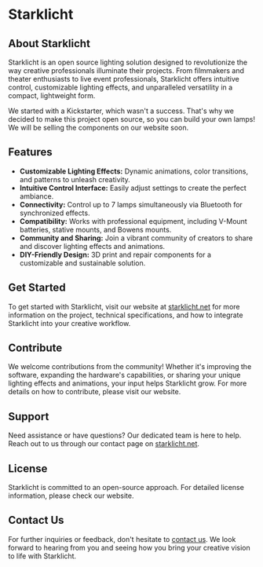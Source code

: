 # Starklicht

## About Starklicht

Starklicht is an open source lighting solution designed to revolutionize the way creative professionals illuminate their projects. From filmmakers and theater enthusiasts to live event professionals, Starklicht offers intuitive control, customizable lighting effects, and unparalleled versatility in a compact, lightweight form.

We started with a Kickstarter, which wasn't a success. That's why we decided to make this project open source, so you can build your own lamps! We will be selling the components on our website soon.
## Features

- **Customizable Lighting Effects:** Dynamic animations, color transitions, and patterns to unleash creativity.
- **Intuitive Control Interface:** Easily adjust settings to create the perfect ambiance.
- **Connectivity:** Control up to 7 lamps simultaneously via Bluetooth for synchronized effects.
- **Compatibility:** Works with professional equipment, including V-Mount batteries, stative mounts, and Bowens mounts.
- **Community and Sharing:** Join a vibrant community of creators to share and discover lighting effects and animations.
- **DIY-Friendly Design:** 3D print and repair components for a customizable and sustainable solution.

## Get Started

To get started with Starklicht, visit our website at [starklicht.net](https://starklicht.net) for more information on the project, technical specifications, and how to integrate Starklicht into your creative workflow.

## Contribute

We welcome contributions from the community! Whether it's improving the software, expanding the hardware's capabilities, or sharing your unique lighting effects and animations, your input helps Starklicht grow. For more details on how to contribute, please visit our website.

## Support

Need assistance or have questions? Our dedicated team is here to help. Reach out to us through our contact page on [starklicht.net](https://starklicht.net).

## License

Starklicht is committed to an open-source approach. For detailed license information, please check our website.

## Contact Us

For further inquiries or feedback, don't hesitate to [contact us](https://starklicht.net). We look forward to hearing from you and seeing how you bring your creative vision to life with Starklicht.
